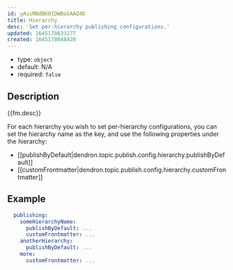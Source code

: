 ```yaml
---
id: yAuiMNdBK0IDWBoSAAQ4D
title: Hierarchy
desc: 'Set per-hierarchy publishing configurations.'
updated: 1645178633277
created: 1645178048428
---
```


- type: `object`
- default: N/A 
- required: `false`

## Description
{{fm.desc}}

For each hierarchy you wish to set per-hierarchy configurations, you can set the hierarchy name as the key, and use the following properties under the hierarchy:

- [[publishByDefault|dendron.topic.publish.config.hierarchy.publishByDefault]]
- [[customFrontmatter|dendron.topic.publish.config.hierarchy.customFrontmatter]]

## Example

```yml
  publishing:
    someHierarchyName:
      publishByDefault: ...
      customFrontmatter: ...
    anotherHierarchy:
      publishByDefault: ...
    more:
      customFrontmatter: ...
```